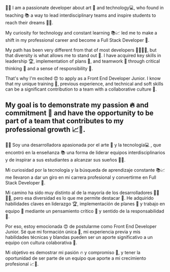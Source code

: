 👩‍💻 I am a passionate developer about art 🎨 and technology💻, who found in teaching 📚 a way to lead interdisciplinary teams and inspire students to reach their dreams 💭💫.

My curiosity for technology and constant learning 📚📈 led me to make a shift in my professional career and become a Full Stack Developer 🚀.

My path has been very different from that of most developers 🚶‍♀️🚶‍♂️, but that diversity is what allows me to stand out 💪. I have acquired key skills in leadership 🏆, implementation of plans 📝, and teamwork 🤝 through critical thinking 🤔 and a sense of responsibility 🤗.

That's why I'm excited 😍 to apply as a Front End Developer Junior. I know that my unique training 🌟, previous experience, and technical and soft skills can be a significant contribution to a team with a collaborative culture 🤝.

My goal is to demonstrate my passion 🔥 and commitment 💪 and have the opportunity to be part of a team that contributes to my professional growth 📈🚀.
-----------------------------------------------------------------------------------------------------------------------------------------



👩‍💻 Soy una desarrolladora apasionada por el arte 🎨 y la tecnología💻 , que encontró en la enseñanza 📚 una forma de liderar equipos interdisciplinarios y de inspirar a sus estudiantes a alcanzar sus sueños 💭💫.

Mi curiosidad por la tecnología y la búsqueda de aprendizaje constante 📚📈 me llevaron a dar un giro en mi carrera profesional y convertirme en Full Stack Developer 🚀.

Mi camino ha sido muy distinto al de la mayoría de los desarrolladores 🚶‍♀️🚶‍♂️, pero esa diversidad es lo que me permite destacar 💪. He adquirido habilidades claves en liderazgo 🏆, implementación de planes 📝 y trabajo en equipo 🤝 mediante un pensamiento crítico 🤔 y sentido de la responsabilidad 🤗.

Por eso, estoy emocionada 😍 de postularme como Front End Developer Junior. Sé que mi formación única 🌟, mi experiencia previa y mis habilidades técnicas y blandas pueden ser un aporte significativo a un equipo con cultura colaborativa 🤝.

Mi objetivo es demostrar mi pasión 🔥 y compromiso 💪, y tener la oportunidad de ser parte de un equipo que aporte a mi crecimiento profesional 📈🚀.
